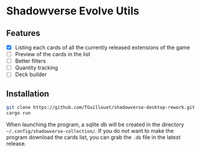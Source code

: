 # Shadowverse Evolve Utils

## Features

- [x] Listing each cards of all the currently released extensions of the game
- [ ] Preview of the cards in the list
- [ ] Better filters
- [ ] Quantity tracking
- [ ] Deck builder

## Installation

```sh
git clone https://github.com/TGuillouet/shadowverse-desktop-rework.git
cargo run
```

When launching the program, a sqlite db will be created in the directory `~/.config/shadowverse-collection/`.
If you do not want to make the program download the cards list, you can grab the `.db` file in the latest release.
